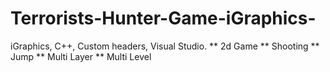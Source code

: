 # Terrorists-Hunter-Game-iGraphics-

iGraphics, C++, Custom headers, Visual Studio.
** 2d Game
** Shooting
** Jump
** Multi Layer 
** Multi Level
